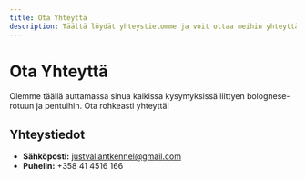```yaml
---
title: Ota Yhteyttä
description: Täältä löydät yhteystietomme ja voit ottaa meihin yhteyttä lomakkeen kautta.
---
```


# Ota Yhteyttä

Olemme täällä auttamassa sinua kaikissa kysymyksissä liittyen bolognese-rotuun ja pentuihin. Ota rohkeasti yhteyttä!

## Yhteystiedot

- **Sähköposti:** [justvaliantkennel@gmail.com](mailto:justvaliantkennel@gmail.com)
- **Puhelin:** +358 41 4516 166
